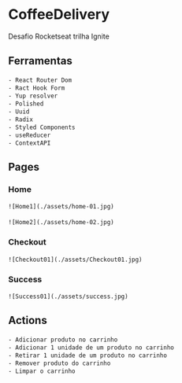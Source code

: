 # CoffeeDelivery

Desafio Rocketseat trilha Ignite

## Ferramentas

    - React Router Dom
    - Ract Hook Form
    - Yup resolver
    - Polished
    - Uuid
    - Radix
    - Styled Components
    - useReducer
    - ContextAPI

## Pages

### Home

    ![Home1](./assets/home-01.jpg)

    ![Home2](./assets/home-02.jpg)

### Checkout

    ![Checkout01](./assets/Checkout01.jpg)

### Success

    ![Success01](./assets/success.jpg)

## Actions

    - Adicionar produto no carrinho
    - Adicionar 1 unidade de um produto no carrinho
    - Retirar 1 unidade de um produto no carrinho
    - Remover produto do carrinho
    - Limpar o carrinho
